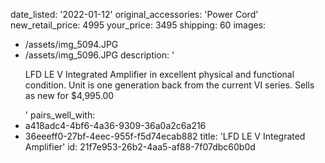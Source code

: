date_listed: '2022-01-12'
original_accessories: 'Power Cord'
new_retail_price: 4995
your_price: 3495
shipping: 60
images:
  - /assets/img_5094.JPG
  - /assets/img_5096.JPG
description: '<p>LFD LE V Integrated Amplifier in excellent physical and functional condition. Unit is one generation back from the current VI series. Sells as new for $4,995.00</p>'
pairs_well_with:
  - a418adc4-4bf6-4a36-9309-36a0a2c6a216
  - 36eeeff0-27bf-4eec-955f-f5d74ecab882
title: 'LFD LE V Integrated Amplifier'
id: 21f7e953-26b2-4aa5-af88-7f07dbc60b0d
